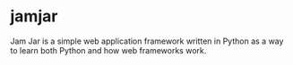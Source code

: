 jamjar
======

Jam Jar is a simple web application framework written in Python as a way to learn both Python and how web frameworks work.

